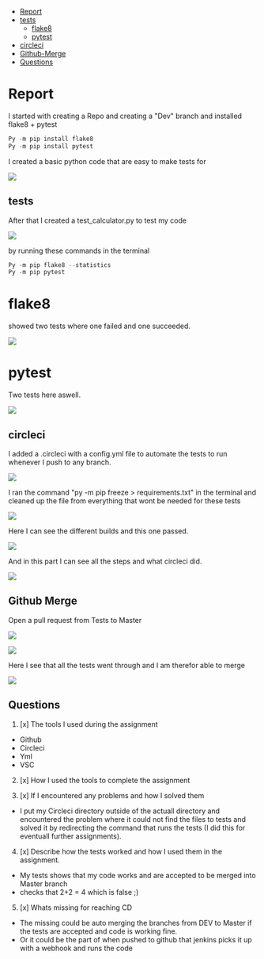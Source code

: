 - [Report](#Report)
- [tests](#tests)
    - [flake8](#flake8)
    - [pytest](#pytest)
- [circleci](#circleci)
- [Github-Merge](#Github-Merge)
- [Questions](#Questions)

# Report

I started with creating a Repo and creating a "Dev" branch and installed flake8 + pytest
```python
Py -m pip install flake8
Py -m pip install pytest
```
I created a basic python code that are easy to make tests for

![](img/1.png)


## tests
After that I created a test_calculator.py to test my code

![](img/2.png)

by running these commands in the terminal 
```python
Py -m pip flake8 --statistics
Py -m pip pytest
```
# **flake8**

showed two tests where one failed and one succeeded.

![](img/4.png)

# **pytest**

Two tests here aswell.

![](img/5.png)

## circleci

I added a .circleci with a config.yml file to automate the tests to run whenever I push to any branch.

![](img/3.png)

I ran the command "py -m pip freeze > requirements.txt" in the terminal and cleaned up the file from everything that wont be needed for these tests

![](img/8.png)

Here I can see the different builds and this one passed.

![](img/6.png)

And in this part I can see all the steps and what circleci did.

![](img/7.png)

## Github Merge

Open a pull request from Tests to Master

![](img/9.png)



![](img/10.png)

Here I see that all the tests went through and I am therefor able to merge

![](img/11.png)


## **Questions**

1. [x] The tools I used during the assignment
 - Github
 - Circleci
 - Yml
 - VSC
2. [x] How I used the tools to complete the assignment

3. [x] If I encountered any problems and how I solved them
 - I put my Circleci directory outside of the actuall directory and encountered the problem where it could not find the files to tests and solved it by redirecting the command that runs the tests (I did this for eventuall further assignments).

4. [x] Describe how the tests worked and how I used them in the assignment.
 - My tests shows that my code works and are accepted to be merged into Master branch
 - checks that 2+2 = 4 which is false ;) 

5. [x] Whats missing for reaching CD
 - The missing could be auto merging the branches from DEV to Master if the tests are accepted and code is working fine.
 - Or it could be the part of when pushed to github that jenkins picks it up with a webhook and runs the code